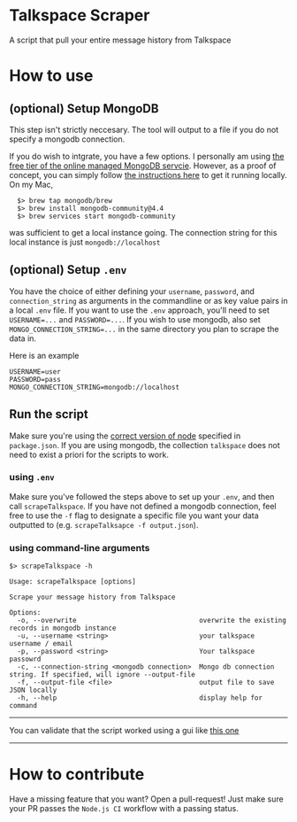 # Talkspace Scraper
A script that pull your entire message history from Talkspace

# How to use

## (optional) Setup MongoDB
This step isn't strictly neccesary. The tool will output to a file if you do not specify a mongodb connection.

If you do wish to intgrate, you have a few options. I personally am using [the free tier of the online managed MongoDB servcie](https://www.mongodb.com/pricing_).
However, as a proof of concept, you can simply follow [the instructions here](https://docs.mongodb.com/manual/administration/install-community/) to get it running locally. On my Mac, 

```{bash}
  $> brew tap mongodb/brew
  $> brew install mongodb-community@4.4
  $> brew services start mongodb-community
```
was sufficient to get a local instance going. The connection string for this local instance is just `mongodb://localhost`

## (optional) Setup `.env`
You have the choice of either defining your `username`, `password`, and `connection_string` as arguments in the commandline or as key value pairs in a local `.env` file. If you want to use the `.env` approach, you'll need to set `USERNAME=...` and `PASSWORD=...`. If you wish to use mongodb, also set `MONGO_CONNECTION_STRING=...` in the same directory you plan to scrape the data in.

Here is an example
```
USERNAME=user
PASSWORD=pass
MONGO_CONNECTION_STRING=mongodb://localhost
```

## Run the script
Make sure you're using the [correct version of node](https://github.com/nvm-sh/nvm) specified in `package.json`. If you are using mongodb, the collection `talkspace` does not need to exist a priori for the scripts to work.

### using `.env`
Make sure you've followed the steps above to set up your `.env`, and then call `scrapeTalkspace`. If you have not defined a mongodb connection, feel free to use the `-f` flag to designate a specific file you want your data outputted to (e.g. `scrapeTalksapce -f output.json`).

### using command-line arguments
```
$> scrapeTalkspace -h

Usage: scrapeTalkspace [options]

Scrape your message history from Talkspace

Options:
  -o, --overwrite                               overwrite the existing records in mongodb instance
  -u, --username <string>                       your talkspace username / email
  -p, --password <string>                       Your talkspace passowrd
  -c, --connection-string <mongodb connection>  Mongo db connection string. If specified, will ignore --output-file
  -f, --output-file <file>                      output file to save JSON locally
  -h, --help                                    display help for command
```

---
You can validate that the script worked using a gui like [this one](https://www.mongodb.com/try/download/compass)

---

# How to contribute

Have a missing feature that you want? Open a pull-request! Just make sure your PR passes the `Node.js CI` workflow with a passing status.
